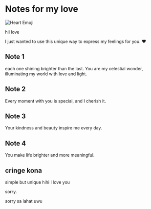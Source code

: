 # Notes for my love

![Heart Emoji](https://www.icegif.com/wp-content/uploads/icegif-1.gif) 

hii love

I just wanted to use this unique way to express my feelings for you. ❤️

##  Note 1


each one shining brighter than the last. You are my celestial wonder, illuminating my world with love and light.



##  Note 2

Every moment with you is special, and I cherish it. 

## Note 3

Your kindness and beauty inspire me every day. 

## Note 4

You make life brighter and more meaningful. 

## cringe kona

simple but unique hihi I love you

sorry. 

sorry sa lahat uwu
